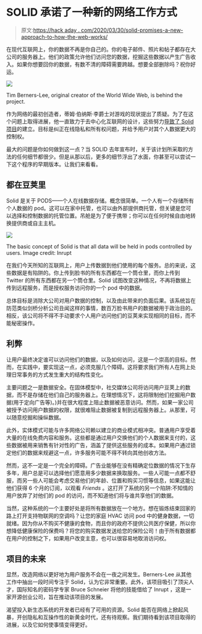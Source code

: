 # SOLID 承诺了一种新的网络工作方式

> 原文:[https://hack aday . com/2020/03/30/solid-promises-a-new-approach-to-how-the-web-works/](https://hackaday.com/2020/03/30/solid-promises-a-new-approach-to-how-the-web-works/)

在现代互联网上，你的数据不再是你自己的。你的电子邮件、照片和帖子都存在大公司的服务器上。他们的政策允许他们访问您的数据，挖掘这些数据以产生广告收入。如果你想要回你的数据，有数不清的障碍需要跨越。想要全部删除吗？祝你好运。

![](../Images/52e5c2dcf0e29edcbee58875f8646030.png)

Tim Berners-Lee, original creator of the World Wide Web, is behind the project.

作为网络的最初创造者，蒂姆·伯纳斯·李爵士对游戏的现状提出了质疑。为了在这个问题上取得进展，他一直致力于去中心化互联网的设计，这些努力[导致了 Solid 项目](https://solid.inrupt.com/)的建立。目标是纠正在线隐私和所有权问题，并给予用户对其个人数据更大的控制权。

最大的问题是你如何做到这一点？当 SOLID 去年宣布时，关于该计划所采取的方法的任何细节都很少。但是从那以后，更多的细节浮出了水面，你甚至可以尝试一下这个程序的早期版本。让我们来看看。

## 都在豆荚里

Solid 是关于 PODS——个人在线数据存储。概念很简单。一个人有一个存储所有个人数据的 pod。这可以在家中托管，也可以由外部提供商托管，但关键是您可以选择和控制数据的托管位置。吊舱是为了便于携带；你可以在任何时候自由地转换提供商或自主主机。

![](../Images/2d74b022ddef379286455a3814e4ab31.png)

The basic concept of Solid is that all data will be held in pods controlled by users. Image credit: Inrupt

在我们今天所知的互联网上，用户上传数据到他们使用的每个服务。总的来说，这些数据是有陷阱的。你上传到脸书的所有东西都在一个筒仓里，而你上传到 Twitter 的所有东西都在另一个筒仓里。Solid 试图改变这种情况，不再将数据上传到远程服务，而是授权服务访问你的一个 pod 中的数据。

总体目标是消除大公司对用户数据的控制，以及由此带来的负面后果。该系统旨在防范类似剑桥分析公司丑闻这样的事情，数百万脸书用户的数据被用于政治目的。相反，该公司将不得不手动要求个人用户访问他们的豆荚来实现相同的目标，而不能秘密操作。

## 利弊

让用户最终决定谁可以访问他们的数据，以及如何访问，这是一个崇高的目标。然而，在实践中，要实现这一点，必须克服几个障碍。这将要求我们所有人在网上处理日常事务的方式发生重大的结构性变化。

主要问题之一是数据安全。在固体模型中，社交媒体公司将访问用户豆荚上的数据，而不是存储在他们自己的服务器上。在理想情况下，这将限制他们挖掘用户数据(用于定向广告等)。)并在很大程度上阻止数据被恶意访问。然而，如果一家公司被授予访问用户数据的权限，就很难阻止数据被复制到远程服务器上。从那里，可以随意挖掘和操纵数据。

此外，实体模式可能与许多网络公司赖以建立的商业模式相冲突。普通用户享受着大量的在线免费内容和服务。这些都是通过用户交换他们的个人数据来支付的，这些数据被用来销售有针对性的广告，涵盖了提供这些服务的成本。如果用户通过锁定他们的数据来规避这一点，许多服务可能不得不转向其他创收方法。

然而，这不一定是一个完全的障碍。广告业能够在没有精确定位数据的情况下生存多年，用户总是可以选择他们愿意用多少数据来换取服务。一些人可能一点都不舒服，而另一些人可能会考虑交易他们的年龄、位置和购买习惯等信息，如果这能让他们获得 6 个月的订阅，以观看 *Friends* 。这打开了系统的另一个陷阱:不知情的用户放弃了对他们的 pod 的访问，而不知道他们将与谁共享他们的数据。

当然，这种系统的一个主要好处是将所有数据放在一个地方。想在锻炼结束回家的路上打开支持物联网的空调吗？让您的家庭 HVAC 访问 pod 中的健身数据，一切就绪。因为你从不购买不健康的食物，而且你的政府不提供公共医疗保健，所以你想降低健康保险的保费吗？将您的购买数据发送给您的保险公司！由于所有数据都在用户的控制之下，如果用户改变主意，也可以很容易地取消访问权。

## 项目的未来

显然，改造网络以更好地为用户服务不会在一夜之间发生。Berners-Lee 从其他工作中抽出一段时间专注于 Solid，认为它非常重要。此外，该项目吸引了顶尖人才，国际知名的密码学专家 Bruce Schneier 将他的技能借给了 Inrupt ，这是一家开源创业公司，旨在推动该项目的发展。

渴望投入新生态系统的开发者已经有了可用的资源。Solid 能否在网络上掀起风暴，开创隐私和互操作性的新黄金时代，还有待观察。我们期待看到该项目取得的进展，以及它如何使事情变得更好。